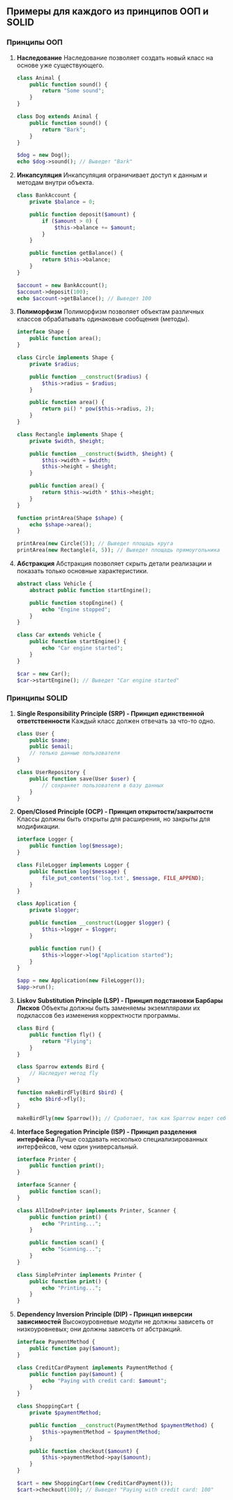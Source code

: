 ## Примеры для каждого из принципов ООП и SOLID

### Принципы ООП

1. **Наследование**
   Наследование позволяет создать новый класс на основе уже существующего.

   ```php
   class Animal {
       public function sound() {
           return "Some sound";
       }
   }

   class Dog extends Animal {
       public function sound() {
           return "Bark";
       }
   }

   $dog = new Dog();
   echo $dog->sound(); // Выведет "Bark"
   ```

2. **Инкапсуляция**
   Инкапсуляция ограничивает доступ к данным и методам внутри объекта.

   ```php
   class BankAccount {
       private $balance = 0;

       public function deposit($amount) {
           if ($amount > 0) {
               $this->balance += $amount;
           }
       }

       public function getBalance() {
           return $this->balance;
       }
   }

   $account = new BankAccount();
   $account->deposit(100);
   echo $account->getBalance(); // Выведет 100
   ```

3. **Полиморфизм**
   Полиморфизм позволяет объектам различных классов обрабатывать одинаковые сообщения (методы).

   ```php
   interface Shape {
       public function area();
   }

   class Circle implements Shape {
       private $radius;

       public function __construct($radius) {
           $this->radius = $radius;
       }

       public function area() {
           return pi() * pow($this->radius, 2);
       }
   }

   class Rectangle implements Shape {
       private $width, $height;

       public function __construct($width, $height) {
           $this->width = $width;
           $this->height = $height;
       }

       public function area() {
           return $this->width * $this->height;
       }
   }

   function printArea(Shape $shape) {
       echo $shape->area();
   }

   printArea(new Circle(5)); // Выведет площадь круга
   printArea(new Rectangle(4, 5)); // Выведет площадь прямоугольника
   ```

4. **Абстракция**
   Абстракция позволяет скрыть детали реализации и показать только основные характеристики.

   ```php
   abstract class Vehicle {
       abstract public function startEngine();

       public function stopEngine() {
           echo "Engine stopped";
       }
   }

   class Car extends Vehicle {
       public function startEngine() {
           echo "Car engine started";
       }
   }

   $car = new Car();
   $car->startEngine(); // Выведет "Car engine started"
   ```

### Принципы SOLID

1. **Single Responsibility Principle (SRP) - Принцип единственной ответственности**
   Каждый класс должен отвечать за что-то одно.

   ```php
   class User {
       public $name;
       public $email;
       // только данные пользователя
   }

   class UserRepository {
       public function save(User $user) {
           // сохраняет пользователя в базу данных
       }
   }
   ```

2. **Open/Closed Principle (OCP) - Принцип открытости/закрытости**
   Классы должны быть открыты для расширения, но закрыты для модификации.

   ```php
   interface Logger {
       public function log($message);
   }

   class FileLogger implements Logger {
       public function log($message) {
           file_put_contents('log.txt', $message, FILE_APPEND);
       }
   }

   class Application {
       private $logger;

       public function __construct(Logger $logger) {
           $this->logger = $logger;
       }

       public function run() {
           $this->logger->log("Application started");
       }
   }

   $app = new Application(new FileLogger());
   $app->run();
   ```

3. **Liskov Substitution Principle (LSP) - Принцип подстановки Барбары Лисков**
   Объекты должны быть заменяемы экземплярами их подклассов без изменения корректности программы.

   ```php
   class Bird {
       public function fly() {
           return "Flying";
       }
   }

   class Sparrow extends Bird {
       // Наследует метод fly
   }

   function makeBirdFly(Bird $bird) {
       echo $bird->fly();
   }

   makeBirdFly(new Sparrow()); // Сработает, так как Sparrow ведет себя как Bird
   ```

4. **Interface Segregation Principle (ISP) - Принцип разделения интерфейса**
   Лучше создавать несколько специализированных интерфейсов, чем один универсальный.

   ```php
   interface Printer {
       public function print();
   }

   interface Scanner {
       public function scan();
   }

   class AllInOnePrinter implements Printer, Scanner {
       public function print() {
           echo "Printing...";
       }

       public function scan() {
           echo "Scanning...";
       }
   }

   class SimplePrinter implements Printer {
       public function print() {
           echo "Printing...";
       }
   }
   ```

5. **Dependency Inversion Principle (DIP) - Принцип инверсии зависимостей**
   Высокоуровневые модули не должны зависеть от низкоуровневых; они должны зависеть от абстракций.

   ```php
   interface PaymentMethod {
       public function pay($amount);
   }

   class CreditCardPayment implements PaymentMethod {
       public function pay($amount) {
           echo "Paying with credit card: $amount";
       }
   }

   class ShoppingCart {
       private $paymentMethod;

       public function __construct(PaymentMethod $paymentMethod) {
           $this->paymentMethod = $paymentMethod;
       }

       public function checkout($amount) {
           $this->paymentMethod->pay($amount);
       }
   }

   $cart = new ShoppingCart(new CreditCardPayment());
   $cart->checkout(100); // Выведет "Paying with credit card: 100"
   ```